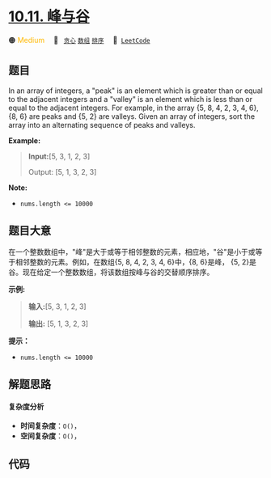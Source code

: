 # [10.11. 峰与谷](https://leetcode.cn/problems/peaks-and-valleys-lcci)

🟠 <font color=#ffb800>Medium</font>&emsp; 🔖&ensp; [`贪心`](/tag/greedy.md) [`数组`](/tag/array.md) [`排序`](/tag/sorting.md)&emsp; 🔗&ensp;[`LeetCode`](https://leetcode.cn/problems/peaks-and-valleys-lcci)

## 题目

In an array of integers, a "peak" is an element which is greater than or equal
to the adjacent integers and a "valley" is an element which is less than or
equal to the adjacent inte­gers. For example, in the array {5, 8, 4, 2, 3, 4,
6}, {8, 6} are peaks and {5, 2} are valleys. Given an array of integers, sort
the array into an alternating sequence of peaks and valleys.

**Example:**

> 
> 
> 
> 
> 
> **Input:**[5, 3, 1, 2, 3]
> 
> Output:  [5, 1, 3, 2, 3]
> 
> 

**Note:**

  * `nums.length <= 10000`


## 题目大意

在一个整数数组中，"峰"是大于或等于相邻整数的元素，相应地，"谷"是小于或等于相邻整数的元素。例如，在数组{5, 8, 4, 2, 3, 4,
6}中，{8, 6}是峰， {5, 2}是谷。现在给定一个整数数组，将该数组按峰与谷的交替顺序排序。

**示例:**

> 
> 
> 
> 
> 
> **输入:**[5, 3, 1, 2, 3]
> 
> **输出:**  [5, 1, 3, 2, 3]
> 
> 

**提示：**

  * `nums.length <= 10000`


## 解题思路

#### 复杂度分析

- **时间复杂度**：`O()`，
- **空间复杂度**：`O()`，

## 代码

```javascript

```